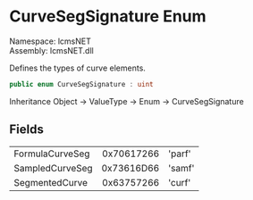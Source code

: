 # CurveSegSignature Enum

Namespace: lcmsNET  
Assembly: lcmsNET.dll

Defines the types of curve elements.

```csharp
public enum CurveSegSignature : uint
```

Inheritance Object → ValueType → Enum → CurveSegSignature

## Fields

| | | |
| --- | ---:| --- |
FormulaCurveSeg | 0x70617266 | 'parf'
SampledCurveSeg | 0x73616D66 | 'samf'
SegmentedCurve | 0x63757266 | 'curf'
